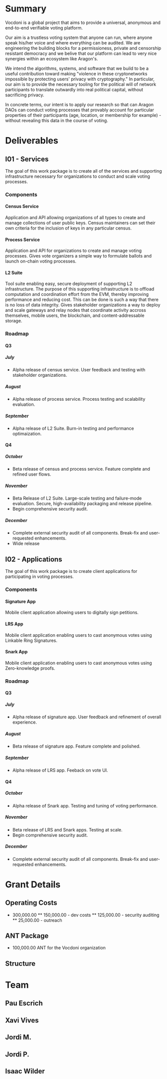 # Summary
Vocdoni is a global project that aims to provide a universal, anonymous and end-to-end verifiable voting platform.

Our aim is a trustless voting system that anyone can run, where anyone speak his/her voice and where everything can be audited. We are engineering the building blocks for a permissioness, private and censorship resistant democracy and we belive that our platform can lead to very nice synergies within an ecosystem like Aragon's.

We intend the algorithms, systems, and software that we build to be a useful contribution toward making "violence in these cryptonetworks impossible by protecting users' privacy with cryptography." In particular, our aim is to provide the necessary tooling for the political will of network participants to translate outwardly into real political capital, without sacrificing privacy.

In concrete terms, our intent is to apply our research so that can Aragon DAOs can conduct voting processes that provably account for particular properties of their participants (age, location, or membership for example) - without revealing this data in the course of voting.

# Deliverables

## I01 - Services
The goal of this work package is to create all of the services and supporting infrastructure necessary for organizations to conduct and scale voting processes.

### Components
#### Census Service
Application and API allowing organizations of all types to create and manage collections of user public keys. Census maintainers can set their own criteria for the inclusion of keys in any particular census.
#### Process Service
Application and API for organizations to create and manage voting processes. Gives vote organizers a simple way to formulate ballots and launch on-chain voting processes.
#### L2 Suite
Tool suite enabling easy, secure deployment of supporting L2 infrastructure. The purpose of this supporting infrastructure is to  offload computation and coordination effort from the EVM, thereby improving performance and reducing cost. This can be done is such a way that there is no loss of data integrity. Gives stakeholder organizations a way to deploy and scale gateways and relay nodes that coordinate activity accross themselves, mobile users, the blockchain, and content-addressable storage.

### Roadmap
#### Q3
##### July
* Alpha release of census service. User feedback and testing with stakeholder organizations.
##### August
* Alpha release of process service. Process testing and scalability evaluation.
##### September
* Alpha release of L2 Suite. Burn-in testing and performance optimaization.
#### Q4
##### October
* Beta release of census and process service. Feature complete and refined user flows.
##### November
* Beta Release of L2 Suite. Large-scale testing and failure-mode evaluation. Secure, high-availability packaging and release pipeline.
* Begin comprehensive security audit. 
##### December
* Complete external security audit of all components. Break-fix and user-requested enhancements.
* Wide release



## I02 - Applications
The goal of this work package is to create client applications for participating in voting processes.

### Components
#### Signature App
Mobile client application allowing users to digitally sign petitions.
#### LRS App
Mobile client application enabling users to cast anonymous votes using Linkable Ring Signatures.
#### Snark App
Mobile client application enabling users to cast anonymous votes using Zero-knowledge proofs.

### Roadmap
#### Q3
##### July
* Alpha release of signature app. User feedback and refinement of overall experience.
##### August
* Beta release of signature app. Feature complete and polished.
##### September
* Alpha release of LRS app. Feeback on vote UI.
#### Q4
##### October
* Alpha release of Snark app. Testing and tuning of voting performance.
##### November
* Beta release of LRS and Snark apps. Testing at scale.
* Begin comprehensive security audit.
##### December
* Complete external security audit of all components. Break-fix and user-requested enhancements. 




# Grant Details
## Operating Costs
* 300,000.00
** 150,000.00 - dev costs
** 125,000.00 - security auditing
** 25,000.00 - outreach
## ANT Package
* 100,000.00 ANT for the Vocdoni organization
## Structure

# Team
## Pau Escrich
## Xavi Vives
## Jordi M.
## Jordi P.
## Isaac Wilder

